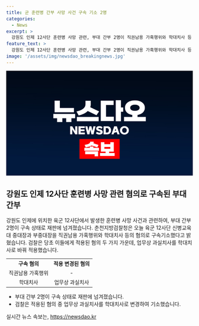 ```yaml
---
title: 군 훈련병 간부 사망 사건 구속 기소 2명
categories:
  - News
excerpt: >
  강원도 인제 12사단 훈련병 사망 관련, 부대 간부 2명이 직권남용 가혹행위와 학대치사 등 혐의로 구속기소되었습니다. 검찰은 업무상 과실치사를 학대치사로 변경하여 기소했습니다. 이에 따라 육군 12사단 신병교육대 중대장과 부중대장이 구속 상태로 재판에 넘겨졌습니다. 사건과 관련한 자세한 내용은 KBS뉴스를 통해 확인하실 수 있습니다.
feature_text: >
  강원도 인제 12사단 훈련병 사망 관련, 부대 간부 2명이 직권남용 가혹행위와 학대치사 등 혐의로 구속기소되었습니다. 검찰은 업무상 과실치사를 학대치사로 변경하여 기소했습니다. 이에 따라 육군 12사단 신병교육대 중대장과 부중대장이 구속 상태로 재판에 넘겨졌습니다. 사건과 관련한 자세한 내용은 KBS뉴스를 통해 확인하실 수 있습니다.
image: '/assets/img/newsdao_breakingnews.jpg'
---
```


<p><img src="/assets/img/newsdao_breakingnews.jpg" alt="ontimetimes 속보" /></p>

<h2 data-ke-size="size26">강원도 인제 12사단 훈련병 사망 관련 혐의로 구속된 부대 간부</h2>

<p data-ke-size="size16">강원도 인제에 위치한 육군 12사단에서 발생한 훈련병 사망 사건과 관련하여, 부대 간부 2명이 구속 상태로 재판에 넘겨졌습니다. 춘천지방검찰청은 오늘 육군 12사단 신병교육대 중대장과 부중대장을 직권남용 가혹행위와 학대치사 등의 혐의로 구속기소했다고 밝혔습니다. 검찰은 당초 이들에게 적용된 혐의 두 가지 가운데, 업무상 과실치사를 학대치사로 바꿔 적용했습니다.</p>

<table>
  <tr>
    <td style="text-align: center; height: 17px;"><b>구속 혐의</b></td>
    <td style="text-align: center; height: 17px;"><b>적용 변경된 혐의</b></td>
  </tr>
  <tr>
    <td style="text-align: center; height: 17px;">직권남용 가혹행위</td>
    <td style="text-align: center; height: 17px;">-</td>
  </tr>
  <tr>
    <td style="text-align: center; height: 17px;">학대치사</td>
    <td style="text-align: center; height: 17px;">업무상 과실치사</td>
  </tr>
</table>

<ul>
  <li>부대 간부 2명이 구속 상태로 재판에 넘겨졌습니다.</li>
  <li>검찰은 적용된 혐의 중 업무상 과실치사를 학대치사로 변경하여 기소했습니다.</li>
</ul>
실시간 뉴스 속보는, <a href="https://newsdao.kr" rel="dofollow">https://newsdao.kr</a>


